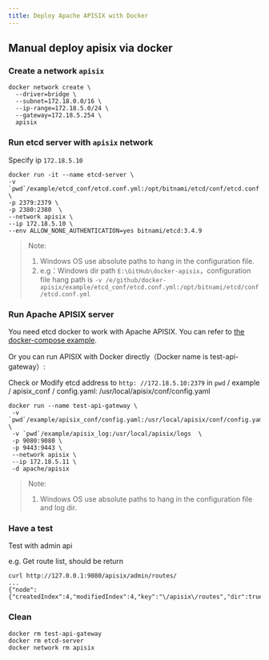```yaml
---
title: Deploy Apache APISIX with Docker
---
```


<!--
#
# Licensed to the Apache Software Foundation (ASF) under one or more
# contributor license agreements.  See the NOTICE file distributed with
# this work for additional information regarding copyright ownership.
# The ASF licenses this file to You under the Apache License, Version 2.0
# (the "License"); you may not use this file except in compliance with
# the License.  You may obtain a copy of the License at
#
#     http://www.apache.org/licenses/LICENSE-2.0
#
# Unless required by applicable law or agreed to in writing, software
# distributed under the License is distributed on an "AS IS" BASIS,
# WITHOUT WARRANTIES OR CONDITIONS OF ANY KIND, either express or implied.
# See the License for the specific language governing permissions and
# limitations under the License.
#
-->

## Manual deploy apisix via docker

### Create a network `apisix`

```
docker network create \
  --driver=bridge \
  --subnet=172.18.0.0/16 \
  --ip-range=172.18.5.0/24 \
  --gateway=172.18.5.254 \
  apisix
```

### Run etcd server with `apisix` network

Specify ip `172.18.5.10`

```
docker run -it --name etcd-server \
-v `pwd`/example/etcd_conf/etcd.conf.yml:/opt/bitnami/etcd/conf/etcd.conf.yml \
-p 2379:2379 \
-p 2380:2380  \
--network apisix \
--ip 172.18.5.10 \
--env ALLOW_NONE_AUTHENTICATION=yes bitnami/etcd:3.4.9
```

> Note:
>
> 1. Windows OS use absolute paths to hang in the configuration file.
> 2. e.g：Windows dir path `E:\GitHub\docker-apisix`，configuration file hang path is `-v /e/github/docker-apisix/example/etcd_conf/etcd.conf.yml:/opt/bitnami/etcd/conf/etcd.conf.yml`

### Run Apache APISIX server

You need etcd docker to work with Apache APISIX. You can refer to [the docker-compose example](example/README.md).

Or you can run APISIX with Docker directly（Docker name is test-api-gateway）:

Check or Modify etcd address to `http: //172.18.5.10:2379` in `pwd` / example / apisix_conf / config.yaml: /usr/local/apisix/conf/config.yaml

```
docker run --name test-api-gateway \
 -v `pwd`/example/apisix_conf/config.yaml:/usr/local/apisix/conf/config.yaml \
 -v `pwd`/example/apisix_log:/usr/local/apisix/logs  \
 -p 9080:9080 \
 -p 9443:9443 \
 --network apisix \
 --ip 172.18.5.11 \
 -d apache/apisix
```

> Note:
>
> 1. Windows OS use absolute paths to hang in the configuration file and log dir.
>

### Have a test

Test with admin api

e.g. Get route list, should be return

```
curl http://127.0.0.1:9080/apisix/admin/routes/
...
{"node":{"createdIndex":4,"modifiedIndex":4,"key":"\/apisix\/routes","dir":true},"action":"get"}
```

### Clean

```
docker rm test-api-gateway
docker rm etcd-server
docker network rm apisix
```
